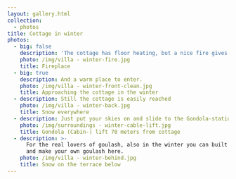 ```yaml
---
layout: gallery.html
collection:
  - photos
title: Cottage in winter
photos:
  - big: false
    description: 'The cottage has floor heating, but a nice fire gives such a warm feeling '
    photo: /img/villa - winter-fire.jpg
    title: Fireplace
  - big: true
    description: And a warm place to enter.
    photo: /img/villa - winter-front-clean.jpg
    title: Approaching the cottage in the winter
  - description: Still the cottage is easily reached
    photo: /img/villa - winter-back.jpg
    title: Snow everywhere
  - description: Just put your skies on and slide to the Gondola-station
    photo: /img/surroundings - winter-cable-lift.jpg
    title: Gondola (Cabin-) lift 70 meters from cottage
  - description: >-
      For the real lovers of goulash, also in the winter you can built a fire
      and make your own goulash here.
    photo: /img/villa - winter-behind.jpg
    title: Snow on the terrace below
---
```


